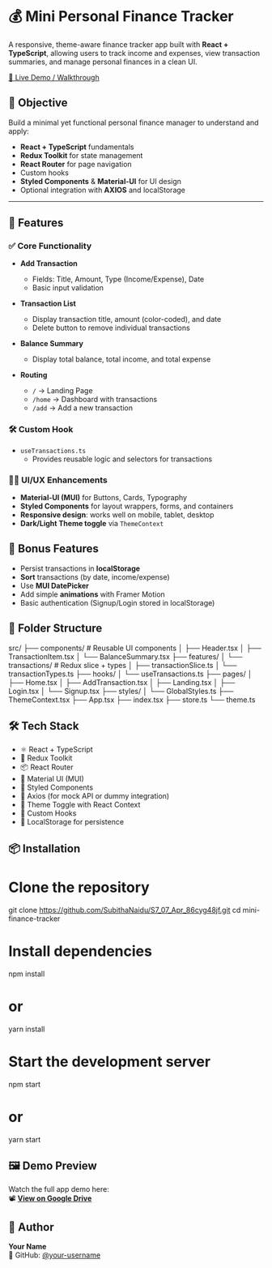 
# 💰 Mini Personal Finance Tracker

A responsive, theme-aware finance tracker app built with **React + TypeScript**, allowing users to track income and expenses, view transaction summaries, and manage personal finances in a clean UI.

[🎥 Live Demo / Walkthrough](https://drive.google.com/file/d/1rUtQnuKdWHy-BmCXyLXHJIQjw3ixHuI5)


## 🚀 Objective

Build a minimal yet functional personal finance manager to understand and apply:

- **React + TypeScript** fundamentals
- **Redux Toolkit** for state management
- **React Router** for page navigation
- Custom hooks
- **Styled Components** & **Material-UI** for UI design
- Optional integration with **AXIOS** and localStorage

---

## 🧱 Features

### ✅ Core Functionality

- **Add Transaction**
  - Fields: Title, Amount, Type (Income/Expense), Date
  - Basic input validation

- **Transaction List**
  - Display transaction title, amount (color-coded), and date
  - Delete button to remove individual transactions

- **Balance Summary**
  - Display total balance, total income, and total expense

- **Routing**
  - `/` → Landing Page
  - `/home` → Dashboard with transactions
  - `/add` → Add a new transaction

### 🛠 Custom Hook

- `useTransactions.ts`
  - Provides reusable logic and selectors for transactions

### 🧑‍🎨 UI/UX Enhancements

- **Material-UI (MUI)** for Buttons, Cards, Typography
- **Styled Components** for layout wrappers, forms, and containers
- **Responsive design**: works well on mobile, tablet, desktop
- **Dark/Light Theme toggle** via `ThemeContext`


## 🎁 Bonus Features

- Persist transactions in **localStorage**
- **Sort** transactions (by date, income/expense)
- Use **MUI DatePicker**
- Add simple **animations** with Framer Motion
- Basic authentication (Signup/Login stored in localStorage)

## 📂 Folder Structure

src/
├── components/           # Reusable UI components
│   ├── Header.tsx
│   ├── TransactionItem.tsx
│   └── BalanceSummary.tsx
├── features/
│   └── transactions/     # Redux slice + types
│       ├── transactionSlice.ts
│       └── transactionTypes.ts
├── hooks/
│   └── useTransactions.ts
├── pages/
│   ├── Home.tsx
│   ├── AddTransaction.tsx
│   ├── Landing.tsx
│   ├── Login.tsx
│   └── Signup.tsx
├── styles/
│   └── GlobalStyles.ts
├── ThemeContext.tsx
├── App.tsx
├── index.tsx
├── store.ts
└── theme.ts


## 🛠 Tech Stack

- ⚛️ React + TypeScript
- 🧰 Redux Toolkit
- 📦 React Router
- 🎨 Material UI (MUI)
- 💅 Styled Components
- 🔄 Axios (for mock API or dummy integration)
- 🌙 Theme Toggle with React Context
- 🧠 Custom Hooks
- 💾 LocalStorage for persistence


## 📦 Installation

# Clone the repository
git clone https://github.com/SubithaNaidu/S7_07_Apr_86cyg48jf.git
cd mini-finance-tracker

# Install dependencies
npm install
# or
yarn install

# Start the development server
npm start
# or
yarn start

## 🖼 Demo Preview

Watch the full app demo here:  
📽 **[View on Google Drive](https://drive.google.com/file/d/1rUtQnuKdWHy-BmCXyLXHJIQjw3ixHuI5)**

## 🙌 Author

**Your Name**  
🔗 GitHub: [@your-username](https://github.com/SubithaNaidu)
